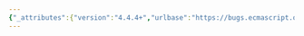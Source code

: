 ```yaml
---
{"_attributes":{"version":"4.4.4+","urlbase":"https://bugs.ecmascript.org/","maintainer":"dherman@mozilla.com"},"bug":{"bug_id":2462,"creation_ts":"2014-01-27 09:20:00 -0800","short_desc":"26.3.1.1 %Loader%: Typo \"CreatePropertyOrThrow\" -> \"CreateDataPropertyOrThrow\"","delta_ts":"2014-06-12 15:26:14 -0700","product":"Draft for 6th Edition","component":"editorial issue","version":"Rev 22: January 20, 2014 Draft","rep_platform":"All","op_sys":"All","bug_status":"RESOLVED","resolution":"FIXED","priority":"Normal","bug_severity":"normal","everconfirmed":true,"reporter":{"uid":"andrebargull","name":"André Bargull"},"assigned_to":{"uid":"allen","name":"Allen Wirfs-Brock"},"long_desc":[{"commentid":7033,"comment_count":0,"who":{"uid":"andrebargull","name":"André Bargull"},"bug_when":"2014-01-27 09:20:01 -0800","thetext":"26.3.1.1 %Loader% (options = { }), step 9.c.ii:\n\nChange \"CreatePropertyOrThrow\" to \"CreateDataPropertyOrThrow\"."},{"commentid":8396,"comment_count":1,"who":{"uid":"allen","name":"Allen Wirfs-Brock"},"bug_when":"2014-05-13 17:50:08 -0700","thetext":"fixed in rev25 editor's draft"},{"commentid":8921,"comment_count":2,"who":{"uid":"allen","name":"Allen Wirfs-Brock"},"bug_when":"2014-06-12 15:26:14 -0700","thetext":"in rev25"}]}}
---
```

